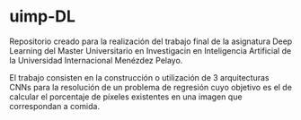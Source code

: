 # uimp-DL
Repositorio creado para la realización del trabajo final de la asignatura Deep Learning del Master Universitario en  Investigacin en Inteligencia Artificial de la Universidad Internacional Menézdez Pelayo.

El trabajo consisten en la construcción o utilización de 3 arquitecturas CNNs para la resolución de un problema de regresión cuyo objetivo es el de calcular el porcentaje de píxeles existentes en una imagen que correspondan a comida. 
